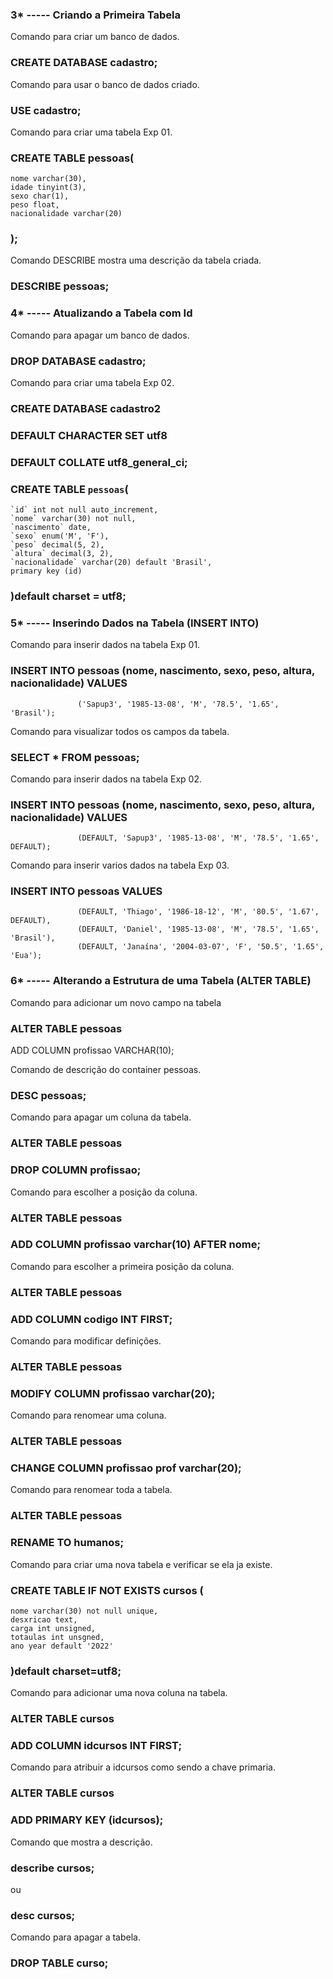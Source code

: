 ### 3* ----- Criando a Primeira Tabela
Comando para criar um banco de dados.
### CREATE DATABASE cadastro;


Comando para usar o banco de dados criado.
### USE cadastro;


Comando para criar uma tabela Exp 01.
### CREATE TABLE pessoas(
    nome varchar(30),
    idade tinyint(3),
    sexo char(1),
    peso float,
    nacionalidade varchar(20)
### );


Comando DESCRIBE mostra uma descrição da tabela criada.
### DESCRIBE pessoas;


### 4* ----- Atualizando a Tabela com Id
Comando para apagar um banco de dados.
### DROP DATABASE cadastro;


Comando para criar uma tabela Exp 02.
### CREATE DATABASE cadastro2
### DEFAULT CHARACTER SET utf8
### DEFAULT COLLATE utf8_general_ci;
### CREATE TABLE `pessoas`(
    `id` int not null auto_increment,
    `nome` varchar(30) not null,
    `nascimento` date,
    `sexo` enum('M', 'F'),
    `peso` decimal(5, 2),
    `altura` decimal(3, 2),
    `nacionalidade` varchar(20) default 'Brasil',
    primary key (id)
### )default charset = utf8;



### 5* ----- Inserindo Dados na Tabela (INSERT INTO)
Comando para inserir dados na tabela Exp 01.
### INSERT INTO pessoas (nome, nascimento, sexo, peso, altura, nacionalidade) VALUES
                   ('Sapup3', '1985-13-08', 'M', '78.5', '1.65', 'Brasil');


Comando para visualizar todos os campos da tabela.
### SELECT * FROM pessoas;


Comando para inserir dados na tabela Exp 02.
### INSERT INTO pessoas (nome, nascimento, sexo, peso, altura, nacionalidade) VALUES
                   (DEFAULT, 'Sapup3', '1985-13-08', 'M', '78.5', '1.65', DEFAULT);


Comando para inserir varios dados na tabela Exp 03.
### INSERT INTO pessoas  VALUES
                   (DEFAULT, 'Thiago', '1986-18-12', 'M', '80.5', '1.67', DEFAULT),
                   (DEFAULT, 'Daniel', '1985-13-08', 'M', '78.5', '1.65', 'Brasil'),
                   (DEFAULT, 'Janaína', '2004-03-07', 'F', '50.5', '1.65', 'Eua');



### 6* ----- Alterando a Estrutura de uma Tabela (ALTER TABLE)
Comando para adicionar um novo campo na tabela
### ALTER TABLE pessoas
ADD COLUMN profissao VARCHAR(10);



Comando de descrição do container pessoas.
### DESC pessoas;



Comando para apagar um coluna da tabela.
### ALTER TABLE pessoas
### DROP COLUMN profissao;


Comando para escolher a posição da coluna.
### ALTER TABLE pessoas
### ADD COLUMN profissao varchar(10) AFTER nome;



Comando para escolher a primeira posição da coluna.
### ALTER TABLE pessoas
### ADD COLUMN codigo INT FIRST;



Comando para modificar definições.
### ALTER TABLE pessoas
### MODIFY COLUMN profissao varchar(20);



Comando para renomear uma coluna.
### ALTER TABLE pessoas
### CHANGE COLUMN profissao prof varchar(20);



Comando para renomear toda a tabela.
### ALTER TABLE pessoas
### RENAME TO humanos;



Comando para criar uma nova tabela e verificar se ela ja existe.
### CREATE TABLE IF NOT EXISTS cursos (
    nome varchar(30) not null unique,
    desxricao text,
    carga int unsigned,
    totaulas int unsgned,
    ano year default '2022'
### )default charset=utf8;


Comando para adicionar uma nova coluna na tabela.
### ALTER TABLE cursos
### ADD COLUMN idcursos INT FIRST;


Comando para atribuir a idcursos como sendo a chave primaria.
### ALTER TABLE cursos
### ADD PRIMARY KEY (idcursos);


Comando que mostra a descrição.
### describe cursos;
ou
### desc cursos;



Comando para apagar a tabela.
### DROP TABLE curso;















